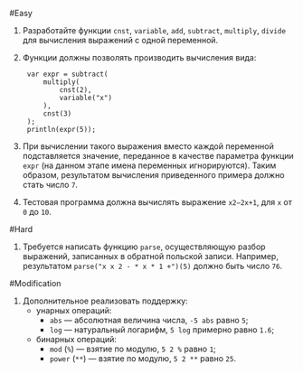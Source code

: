 #Easy
1. Разработайте функции `cnst`, `variable`, `add`, `subtract`, `multiply`, `divide` для вычисления выражений с одной переменной.
2. Функции должны позволять производить вычисления вида:
        
        var expr = subtract(
            multiply(
                cnst(2),
                variable("x")
            ),
            cnst(3)
        );
        println(expr(5));
                        
3. При вычислении такого выражения вместо каждой переменной подставляется значение, переданное в качестве параметра функции `expr` (на данном этапе имена переменных игнорируются). Таким образом, результатом вычисления приведенного примера должно стать число `7`.
4. Тестовая программа должна вычислять выражение `x2−2x+1`, для `x` от `0` до `10`.

#Hard
1. Требуется написать функцию `parse`, осуществляющую разбор выражений, записанных в обратной польской записи. Например, результатом
`parse("x x 2 - * x * 1 +")(5)` должно быть число `76`.

#Modification
1. Дополнительное реализовать поддержку:
	* унарных операций:
		* `abs` — абсолютная величина числа, `-5 abs` равно `5`;
		* `log` — натуральный логарифм, `5 log` примерно равно `1.6`;
	* бинарных операций:
		* `mod` (`%`) — взятие по модулю, `5 2 %` равно `1`;
		* `power` (`**`) — взятие по модулю, `5 2 **` равно `25`.